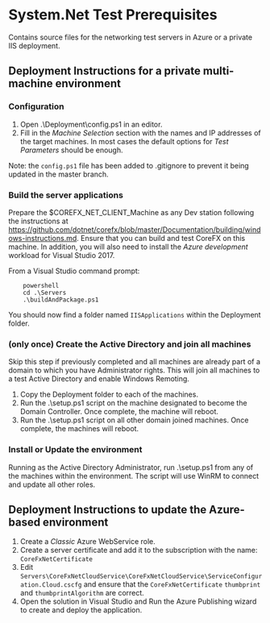 # System.Net Test Prerequisites
Contains source files for the networking test servers in Azure or a private IIS deployment.

## Deployment Instructions for a private multi-machine environment

### Configuration

1. Open .\Deployment\config.ps1 in an editor.
2. Fill in the _Machine Selection_ section with the names and IP addresses of the target machines. In most cases the default options for _Test Parameters_ should be enough.

Note: the `config.ps1` file has been added to .gitignore to prevent it being updated in the master branch.

### Build the server applications 

Prepare the $COREFX_NET_CLIENT_Machine as any Dev station following the instructions at https://github.com/dotnet/corefx/blob/master/Documentation/building/windows-instructions.md. Ensure that you can build and test CoreFX on this machine.
In addition, you will also need to install the _Azure development_ workload for Visual Studio 2017.

From a Visual Studio command prompt:

```
    powershell
    cd .\Servers
    .\buildAndPackage.ps1
```

You should now find a folder named `IISApplications` within the Deployment folder.

### (only once) Create the Active Directory and join all machines

Skip this step if previously completed and all machines are already part of a domain to which you have Administrator rights.
This will join all machines to a test Active Directory and enable Windows Remoting.

1. Copy the Deployment folder to each of the machines. 
2. Run the .\setup.ps1 script on the machine designated to become the Domain Controller. Once complete, the machine will reboot.
3. Run the .\setup.ps1 script on all other domain joined machines. Once complete, the machines will reboot.

### Install or Update the environment

Running as the Active Directory Administrator, run .\setup.ps1 from any of the machines within the environment.
The script will use WinRM to connect and update all other roles.

## Deployment Instructions to update the Azure-based environment

1. Create a _Classic_ Azure WebService role.
2. Create a server certificate and add it to the subscription with the name: `CoreFxNetCertificate`
3. Edit `Servers\CoreFxNetCloudService\CoreFxNetCloudService\ServiceConfiguration.Cloud.cscfg` and ensure that the `CoreFxNetCertificate` `thumbprint` and `thumbprintAlgorithm` are correct.
4. Open the solution in Visual Studio and Run the Azure Publishing wizard to create and deploy the application.
